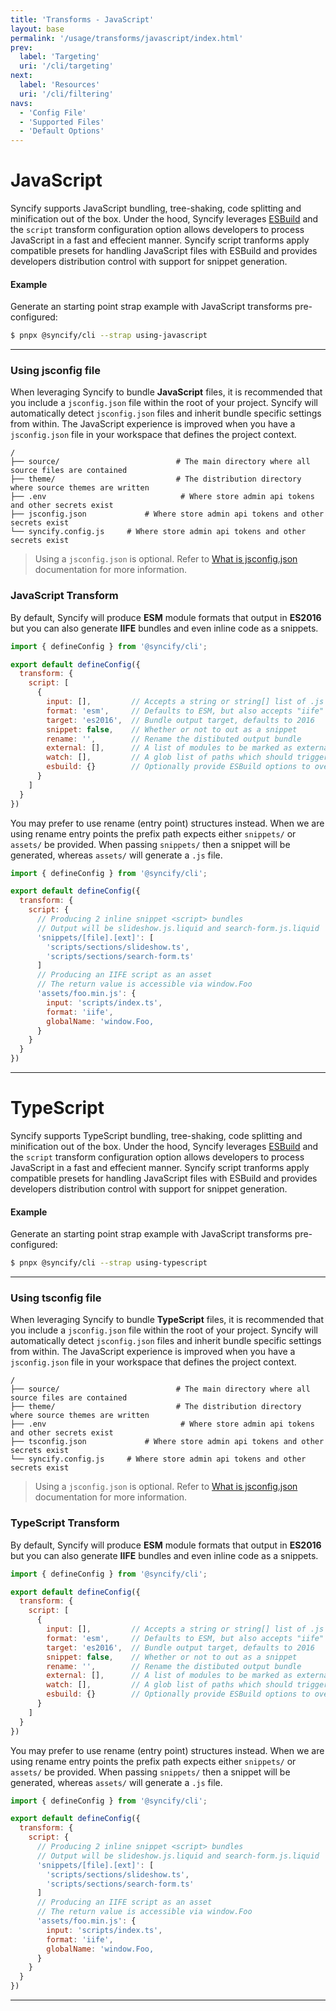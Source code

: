 ```yaml
---
title: 'Transforms - JavaScript'
layout: base
permalink: '/usage/transforms/javascript/index.html'
prev:
  label: 'Targeting'
  uri: '/cli/targeting'
next:
  label: 'Resources'
  uri: '/cli/filtering'
navs:
  - 'Config File'
  - 'Supported Files'
  - 'Default Options'
---
```


# JavaScript

Syncify supports JavaScript bundling, tree-shaking, code splitting and minification out of the box. Under the hood, Syncify leverages [ESBuild](https://esbuild.github.io/) and the `script` transform configuration option allows developers to process JavaScript in a fast and effecient manner. Syncify script tranforms apply compatible presets for handling JavaScript files with ESBuild and provides developers distribution control with support for snippet generation.

#### Example

Generate an starting point strap example with JavaScript transforms pre-configured:

```bash
$ pnpx @syncify/cli --strap using-javascript
```

---

### Using jsconfig file

When leveraging Syncify to bundle **JavaScript** files, it is recommended that you include a `jsconfig.json` file within the root of your project. Syncify will automatically detect `jsconfig.json` files and inherit bundle specific settings from within. The JavaScript experience is improved when you have a `jsconfig.json` file in your workspace that defines the project context.

```treeview
/
├── source/                          # The main directory where all source files are contained
├── theme/                           # The distribution directory where source themes are written
├── .env                              # Where store admin api tokens and other secrets exist
├── jsconfig.json             # Where store admin api tokens and other secrets exist
└── syncify.config.js     # Where store admin api tokens and other secrets exist
```

> Using a `jsconfig.json` is optional. Refer to [What is jsconfig.json](https://code.visualstudio.com/docs/languages/jsconfig) documentation for more information.

### JavaScript Transform

By default, Syncify will produce **ESM** module formats that output in **ES2016** but you can also generate **IIFE** bundles and even inline code as a snippets.

<!--prettier-ignore-->
```js
import { defineConfig } from '@syncify/cli';

export default defineConfig({
  transform: {
    script: [
      {
        input: [],         // Accepts a string or string[] list of .js paths
        format: 'esm',     // Defaults to ESM, but also accepts "iife"
        target: 'es2016',  // Bundle output target, defaults to 2016
        snippet: false,    // Whether or not to out as a snippet
        rename: '',        // Rename the distibuted output bundle
        external: [],      // A list of modules to be marked as external
        watch: [],         // A glob list of paths which should trigger rebuild
        esbuild: {}        // Optionally provide ESBuild options to override.
      }
    ]
  }
})
```

You may prefer to use rename (entry point) structures instead. When we are using rename entry points the prefix path expects either `snippets/` or `assets/` be provided. When passing `snippets/` then a snippet will be generated, whereas `assets/` will generate a `.js` file.

<!--prettier-ignore-->
```js
import { defineConfig } from '@syncify/cli';

export default defineConfig({
  transform: {
    script: {
      // Producing 2 inline snippet <script> bundles
      // Output will be slideshow.js.liquid and search-form.js.liquid
      'snippets/[file].[ext]': [
        'scripts/sections/slideshow.ts',
        'scripts/sections/search-form.ts'
      ]
      // Producing an IIFE script as an asset
      // The return value is accessible via window.Foo
      'assets/foo.min.js': {
        input: 'scripts/index.ts',
        format: 'iife',
        globalName: 'window.Foo,
      }
    }
  }
})
```

---

# TypeScript

Syncify supports TypeScript bundling, tree-shaking, code splitting and minification out of the box. Under the hood, Syncify leverages [ESBuild](https://esbuild.github.io/) and the `script` transform configuration option allows developers to process JavaScript in a fast and effecient manner. Syncify script tranforms apply compatible presets for handling JavaScript files with ESBuild and provides developers distribution control with support for snippet generation.

#### Example

Generate an starting point strap example with JavaScript transforms pre-configured:

```bash
$ pnpx @syncify/cli --strap using-typescript
```

---

### Using tsconfig file

When leveraging Syncify to bundle **TypeScript** files, it is recommended that you include a `jsconfig.json` file within the root of your project. Syncify will automatically detect `jsconfig.json` files and inherit bundle specific settings from within. The JavaScript experience is improved when you have a `jsconfig.json` file in your workspace that defines the project context.

```treeview
/
├── source/                          # The main directory where all source files are contained
├── theme/                           # The distribution directory where source themes are written
├── .env                              # Where store admin api tokens and other secrets exist
├── tsconfig.json             # Where store admin api tokens and other secrets exist
└── syncify.config.js     # Where store admin api tokens and other secrets exist
```

> Using a `jsconfig.json` is optional. Refer to [What is jsconfig.json](https://code.visualstudio.com/docs/languages/jsconfig) documentation for more information.

### TypeScript Transform

By default, Syncify will produce **ESM** module formats that output in **ES2016** but you can also generate **IIFE** bundles and even inline code as a snippets.

<!--prettier-ignore-->
```js
import { defineConfig } from '@syncify/cli';

export default defineConfig({
  transform: {
    script: [
      {
        input: [],         // Accepts a string or string[] list of .js paths
        format: 'esm',     // Defaults to ESM, but also accepts "iife"
        target: 'es2016',  // Bundle output target, defaults to 2016
        snippet: false,    // Whether or not to out as a snippet
        rename: '',        // Rename the distibuted output bundle
        external: [],      // A list of modules to be marked as external
        watch: [],         // A glob list of paths which should trigger rebuild
        esbuild: {}        // Optionally provide ESBuild options to override.
      }
    ]
  }
})
```

You may prefer to use rename (entry point) structures instead. When we are using rename entry points the prefix path expects either `snippets/` or `assets/` be provided. When passing `snippets/` then a snippet will be generated, whereas `assets/` will generate a `.js` file.

<!--prettier-ignore-->
```js
import { defineConfig } from '@syncify/cli';

export default defineConfig({
  transform: {
    script: {
      // Producing 2 inline snippet <script> bundles
      // Output will be slideshow.js.liquid and search-form.js.liquid
      'snippets/[file].[ext]': [
        'scripts/sections/slideshow.ts',
        'scripts/sections/search-form.ts'
      ]
      // Producing an IIFE script as an asset
      // The return value is accessible via window.Foo
      'assets/foo.min.js': {
        input: 'scripts/index.ts',
        format: 'iife',
        globalName: 'window.Foo,
      }
    }
  }
})
```

---
